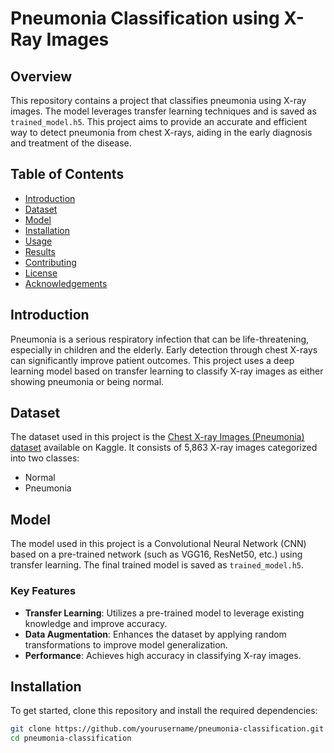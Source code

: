 # Pneumonia Classification using X-Ray Images

## Overview

This repository contains a project that classifies pneumonia using X-ray images. The model leverages transfer learning techniques and is saved as `trained_model.h5`. This project aims to provide an accurate and efficient way to detect pneumonia from chest X-rays, aiding in the early diagnosis and treatment of the disease.

## Table of Contents

- [Introduction](#introduction)
- [Dataset](#dataset)
- [Model](#model)
- [Installation](#installation)
- [Usage](#usage)
- [Results](#results)
- [Contributing](#contributing)
- [License](#license)
- [Acknowledgements](#acknowledgements)

## Introduction

Pneumonia is a serious respiratory infection that can be life-threatening, especially in children and the elderly. Early detection through chest X-rays can significantly improve patient outcomes. This project uses a deep learning model based on transfer learning to classify X-ray images as either showing pneumonia or being normal.

## Dataset

The dataset used in this project is the [Chest X-ray Images (Pneumonia) dataset](https://www.kaggle.com/paultimothymooney/chest-xray-pneumonia) available on Kaggle. It consists of 5,863 X-ray images categorized into two classes:
- Normal
- Pneumonia

## Model

The model used in this project is a Convolutional Neural Network (CNN) based on a pre-trained network (such as VGG16, ResNet50, etc.) using transfer learning. The final trained model is saved as `trained_model.h5`.

### Key Features

- **Transfer Learning**: Utilizes a pre-trained model to leverage existing knowledge and improve accuracy.
- **Data Augmentation**: Enhances the dataset by applying random transformations to improve model generalization.
- **Performance**: Achieves high accuracy in classifying X-ray images.

## Installation

To get started, clone this repository and install the required dependencies:

```bash
git clone https://github.com/yourusername/pneumonia-classification.git
cd pneumonia-classification
